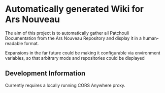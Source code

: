 # Automatically generated Wiki for Ars Nouveau

The aim of this project is to automatically gather all Patchouli Documentation from the Ars Nouveau Repository
and display it in a human-readable format.

Expansions in the far future could be making it configurable via environment variables,
so that arbitrary mods and repositories could be displayed

## Development Information

Currently requires a locally running CORS Anywhere proxy.